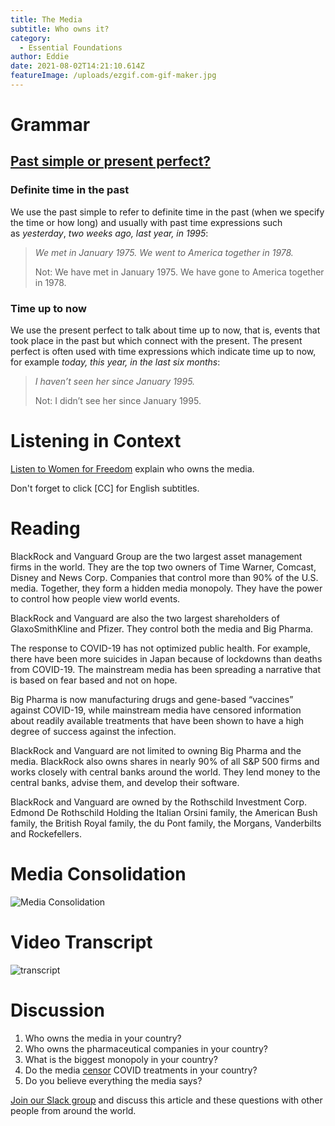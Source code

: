 ```yaml
---
title: The Media
subtitle: Who owns it?
category:
  - Essential Foundations
author: Eddie
date: 2021-08-02T14:21:10.614Z
featureImage: /uploads/ezgif.com-gif-maker.jpg
---
```

# Grammar

## [Past simple or present perfect?](https://dictionary.cambridge.org/us/grammar/british-grammar/past-simple-or-present-perfect?q=Past+simple+or+present+perfect)

### Definite time in the past

We use the past simple to refer to definite time in the past (when we specify the time or how long) and usually with past time expressions such as *yesterday*, *two weeks ago, last year, in 1995*:

> *We met in January 1975. We went to America together in 1978.*
>
> Not: We have met in January 1975. We have gone to America together in 1978.

### Time up to now

We use the present perfect to talk about time up to now, that is, events that took place in the past but which connect with the present. The present perfect is often used with time expressions which indicate time up to now, for example *today, this year, in the last six months*:

> *I haven’t seen her since January 1995.*
>
> Not: I didn’t see her since January 1995.

# Listening in Context

[](https://www.youtube.com/watch?v=D2t4u_tEefM&t=6s)[Listen to Women for Freedom](https://www.youtube.com/watch?v=D2t4u_tEefM&t=6s) explain who owns the media.

Don't forget to click \[CC] for English subtitles.

# Reading

BlackRock and Vanguard Group are the two largest asset management firms in the world. They are the top two owners of Time Warner, Comcast, Disney and News Corp. Companies that control more than 90% of the U.S. media. Together, they form a hidden media monopoly. They have the power to control how people view world events.

BlackRock and Vanguard are also the two largest shareholders of GlaxoSmithKline and Pfizer. They control both the media and Big Pharma.

The response to COVID-19 has not optimized public health. For example, there have been more suicides in Japan because of lockdowns than deaths from COVID-19. The mainstream media has been spreading a narrative that is based on fear based and not on hope.

Big Pharma is now manufacturing drugs and gene-based “vaccines” against COVID-19, while mainstream media have censored information about readily available treatments that have been shown to have a high degree of success against the infection.

BlackRock and Vanguard are not limited to owning Big Pharma and the media. BlackRock also owns shares in nearly 90% of all S&P 500 firms and works closely with central banks around the world. They lend money to the central banks, advise them, and develop their software.

BlackRock and Vanguard are owned by the Rothschild Investment Corp. Edmond De Rothschild Holding the Italian Orsini family, the American Bush family, the British Royal family, the du Pont family, the Morgans, Vanderbilts and Rockefellers.



# Media Consolidation 

![Media Consolidation](/uploads/media_consolidation.jpg "Media Consolidation")

# Video Transcript

![transcript](/uploads/the-fifth-element-the-fifth-element-5076856-1918-796-4-.jpg "transcript")

# Discussion

1. Who owns the media in your country?
2. Who owns the pharmaceutical companies in your country?
3. What is the biggest monopoly in your country?
4. Do the media [censor](https://dictionary.cambridge.org/us/dictionary/english/censor) COVID treatments in your country?
5. Do you believe everything the media says?

[Join our Slack group](https://join.slack.com/t/essential-english/shared_invite/zt-stozzkc3-BacHatpqgrT3b0ilvdDqGQ) and discuss this article and these questions with other people from around the world.